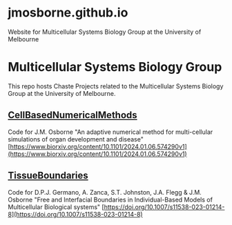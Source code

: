 # jmosborne.github.io
Website for Multicellular Systems Biology Group at the University of Melbourne 

# Multicellular Systems Biology Group </h1>
This repo hosts Chaste Projects related to the Multicellular Systems Biology Group at the University of Melbourne.

## [CellBasedNumericalMethods](https://github.com/jmosborne/CellBasedNumericalMethods)
Code for J.M. Osborne "An adaptive numerical method for multi-cellular simulations of organ development and disease" [https://www.biorxiv.org/content/10.1101/2024.01.06.574290v1](https://www.biorxiv.org/content/10.1101/2024.01.06.574290v1)

## [TissueBoundaries](https://github.com/jmosborne/TissueBoundaries)
Code for D.P.J. Germano, A. Zanca, S.T. Johnston, J.A. Flegg & J.M. Osborne "Free and Interfacial Boundaries in Individual-Based Models of Multicellular Biological systems" [https://doi.org/10.1007/s11538-023-01214-8](https://doi.org/10.1007/s11538-023-01214-8)
   
